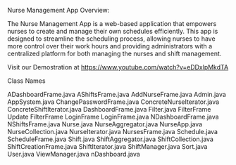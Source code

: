 Nurse Management App Overview:


The Nurse Management App is a web-based application that empowers nurses to create and manage their own schedules efficiently.
This app is designed to streamline the scheduling process, allowing nurses to have more control over their work hours and providing administrators with a 
centralized platform for both managing the nurses and shift management.

Visit our Demostration at https://www.youtube.com/watch?v=eDDxlpMkdTA


Class Names 


ADashboardFrame.java
AShiftsFrame.java
AddNurseFrame.java
Admin.java
AppSystem.java
ChangePasswordFrame.java
ConcreteNurseIterator.java
ConcreteShiftIterator.java
DashboardFrame.java
Filter.java
FilterFrame
Update FilterFrame
LoginFrame
LoginFrame.java
NDashboardFrame.java
NShiftsFrame.java
Nurse.java
NurseAggregator.java
NurseApp.java
NurseCollection.java
NurseIterator.java
NursesFrame.java
Schedule.java
ScheduleFrame.java
Shift.java
ShiftAggregator.java
ShiftCollection.java
ShiftCreationFrame.java
ShiftIterator.java
ShiftManager.java
Sort.java
User.java
ViewManager.java
nDashboard.java
